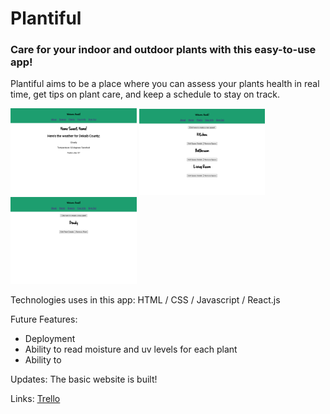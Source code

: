 # Plantiful

### Care for your indoor and outdoor plants with this easy-to-use app!

Plantiful aims to be a place where you can assess your plants health in real time, get tips on plant care, and keep a schedule to stay on track.

<img src="./assets/homepage.png" width="40%">
<img src="./assets/spacepage.png" width="40%">
<img src="./assets/plantpage.png" width="40%">

Technologies uses in this app:
HTML / CSS / Javascript / React.js

Future Features:

- Deployment
- Ability to read moisture and uv levels for each plant
- Ability to

Updates:
The basic website is built!

Links:
[Trello](https://trello.com/b/z8PmHZiu/plantiful)
